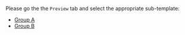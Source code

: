 Please go the the `Preview` tab and select the appropriate sub-template:

* [Group A](?expand=1&template=default.md)
* [Group B](?expand=1&template=extra.md)
